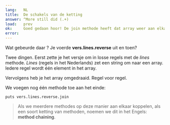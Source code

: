 ```yaml
---
lang:   NL
title:  De schakels van de ketting
answer: ^More still did (.+)
load:   prev
ok:     Goed gedaan hoor! De join methode heeft dat array weer aan elkaar geplakt.
error:  
---
```


Wat gebeurde daar ? Je voerde __vers.lines.reverse__ uit en toen?

Twee dingen. Eerst zette je het versje om in losse regels met de _lines_
methode. _Lines_ (regels in het Nederlands) zet een string om naar een array.
Iedere regel wordt één element in het array.

Vervolgens heb je het array omgedraaid. Regel voor regel.

We voegen nog één methode toe aan het einde:

    puts vers.lines.reverse.join

> Als we meerdere methodes op deze manier aan elkaar koppelen, als een soort
> ketting van methoden, noemen we dit in het Engels: __method chaining__.
